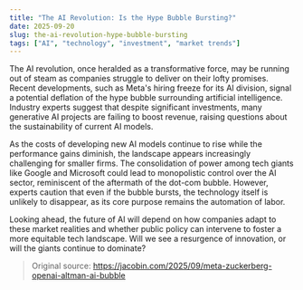 ```yaml
---
title: "The AI Revolution: Is the Hype Bubble Bursting?"
date: 2025-09-20
slug: the-ai-revolution-hype-bubble-bursting
tags: ["AI", "technology", "investment", "market trends"]
---
```


The AI revolution, once heralded as a transformative force, may be running out of steam as companies struggle to deliver on their lofty promises. Recent developments, such as Meta's hiring freeze for its AI division, signal a potential deflation of the hype bubble surrounding artificial intelligence. Industry experts suggest that despite significant investments, many generative AI projects are failing to boost revenue, raising questions about the sustainability of current AI models.

As the costs of developing new AI models continue to rise while the performance gains diminish, the landscape appears increasingly challenging for smaller firms. The consolidation of power among tech giants like Google and Microsoft could lead to monopolistic control over the AI sector, reminiscent of the aftermath of the dot-com bubble. However, experts caution that even if the bubble bursts, the technology itself is unlikely to disappear, as its core purpose remains the automation of labor.

Looking ahead, the future of AI will depend on how companies adapt to these market realities and whether public policy can intervene to foster a more equitable tech landscape. Will we see a resurgence of innovation, or will the giants continue to dominate? 

> Original source: https://jacobin.com/2025/09/meta-zuckerberg-openai-altman-ai-bubble